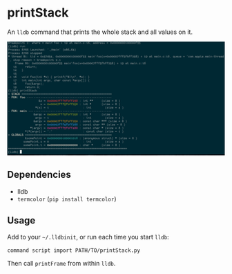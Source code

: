 # printStack

An `lldb` command that prints the whole stack and all values on it.

![](./printStack.png?raw=true)

## Dependencies

 - lldb
 - `termcolor` (`pip install termcolor`)

## Usage

Add to your `~/.lldbinit`, or run each time you start `lldb`:

```
command script import PATH/TO/printStack.py
```

Then call `printFrame` from within `lldb`.
